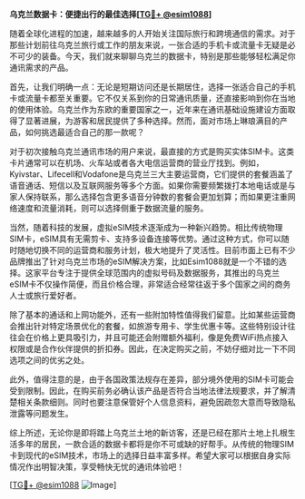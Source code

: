 **乌克兰数据卡：便捷出行的最佳选择[[TG💪+ @esim1088](https://t.me/s/esim1088)]**

随着全球化进程的加速，越来越多的人开始关注国际旅行和跨境通信的需求。对于那些计划前往乌克兰旅行或工作的朋友来说，一张合适的手机卡或流量卡无疑是必不可少的装备。今天，我们就来聊聊乌克兰的数据卡，特别是那些能够轻松满足你通讯需求的产品。

首先，让我们明确一点：无论是短期访问还是长期居住，选择一张适合自己的手机卡或流量卡都至关重要。它不仅关系到你的日常通讯质量，还直接影响到你在当地的使用体验。乌克兰作为东欧的重要国家之一，近年来在通讯基础设施建设方面取得了显著进展，为游客和居民提供了多种选择。然而，面对市场上琳琅满目的产品，如何挑选最适合自己的那一款呢？

对于初次接触乌克兰通讯市场的用户来说，最直接的方式是购买实体SIM卡。这类卡片通常可以在机场、火车站或者各大电信运营商的营业厅找到。例如，Kyivstar、Lifecell和Vodafone是乌克兰三大主要运营商，它们提供的套餐涵盖了语音通话、短信以及互联网服务等多个方面。如果你需要频繁拨打本地电话或是与家人保持联系，那么选择包含更多语音分钟数的套餐会更加划算；而如果更注重网络速度和流量消耗，则可以选择侧重于数据流量的服务。

当然，随着科技的发展，虚拟eSIM技术逐渐成为一种新兴趋势。相比传统物理SIM卡，eSIM具有无需剪卡、支持多设备连接等优势。通过这种方式，你可以随时随地切换不同的运营商和服务计划，极大地提升了灵活性。目前市面上已有不少品牌推出了针对乌克兰市场的eSIM解决方案，比如Esim1088就是一个不错的选择。这家平台专注于提供全球范围内的虚拟号码及数据服务，其推出的乌克兰eSIM卡不仅操作简便，而且价格合理，非常适合经常往返于多个国家之间的商务人士或旅行爱好者。

除了基本的通话和上网功能外，还有一些附加特性值得我们留意。比如某些运营商会推出针对特定场景优化的套餐，如旅游专用卡、学生优惠卡等。这些特别设计往往会在价格上更具吸引力，并且可能还会附赠额外福利，像是免费WiFi热点接入权限或是合作伙伴提供的折扣券。因此，在决定购买之前，不妨仔细对比一下不同选项之间的优劣之处。

此外，值得注意的是，由于各国政策法规存在差异，部分境外使用的SIM卡可能会受到限制。因此，在购买前务必确认该产品是否符合当地法律法规要求，并了解清楚相关条款细则。同时也要注意保管好个人信息资料，避免因疏忽大意而导致隐私泄露等问题发生。

综上所述，无论你是即将踏上乌克兰土地的新访客，还是已经在那片土地上扎根生活多年的居民，一款合适的数据卡都将是你不可或缺的好帮手。从传统的物理SIM卡到现代的eSIM技术，市场上的选择日益丰富多样。希望大家可以根据自身实际情况作出明智决策，享受畅快无忧的通讯体验吧！

[[TG💪+ @esim1088](https://t.me/s/esim1088) ![Image](https://i.postimg.cc/4NQfJmqS/Snipaste-2025-05-13-00-14-12.png)]